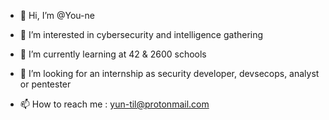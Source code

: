 - 👋 Hi, I’m @You-ne

- 👀 I’m interested in cybersecurity and intelligence gathering

- 🌱 I’m currently learning at 42 & 2600 schools

- 💞️ I’m looking for an internship as security developer, devsecops, analyst or pentester

- 📫 How to reach me : yun-til@protonmail.com


